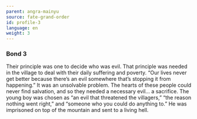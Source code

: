 ```yaml
---
parent: angra-mainyu
source: fate-grand-order
id: profile-3
language: en
weight: 3
---
```


### Bond 3

Their principle was one to decide who was evil.
That principle was needed in the village to deal with their daily suffering and poverty.
“Our lives never get better because there’s an evil somewhere that’s stopping it from happening.”
It was an unsolvable problem. The hearts of these people could never find salvation, and so they needed a necessary evil… a sacrifice. The young boy was chosen as “an evil that threatened the villagers,” “the reason nothing went right,” and “someone who you could do anything to.” He was imprisoned on top of the mountain and sent to a living hell.
